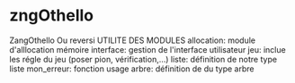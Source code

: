 # zngOthello
ZangOthello Ou reversi
UTILITE DES MODULES
	allocation: module d'alllocation mémoire
	interface: gestion de l'interface utilisateur 
	jeu: inclue les régle du jeu (poser pion, vérification,...)
	liste: définition de notre type liste
	mon_erreur: fonction usage
	arbre: définition de du type arbre

